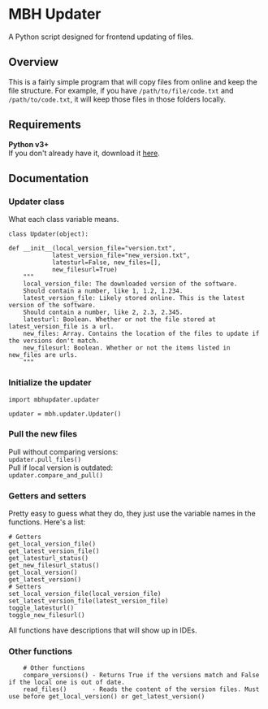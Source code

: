 # MBH Updater
A Python script designed for frontend updating of files.

## Overview
This is a fairly simple program that will copy files from online and keep the file structure. For example, if you have `/path/to/file/code.txt` and `/path/to/code.txt`, it will keep those files in those folders locally.

## Requirements
**Python v3+**  
If you don't already have it, download it [here](https://www.python.org/downloads/).

## Documentation
### Updater class
What each class variable means.

    class Updater(object):

    def __init__(local_version_file="version.txt",
                latest_version_file="new_version.txt",
                latesturl=False, new_files=[],
                new_filesurl=True)
        """
        local_version_file: The downloaded version of the software.
        Should contain a number, like 1, 1.2, 1.234.
        latest_version_file: Likely stored online. This is the latest version of the software.
        Should contain a number, like 2, 2.3, 2.345.
        latesturl: Boolean. Whether or not the file stored at latest_version_file is a url.
        new_files: Array. Contains the location of the files to update if the versions don't match.
        new_filesurl: Boolean. Whether or not the items listed in new_files are urls.
        """

### Initialize the updater
    import mbhupdater.updater

    updater = mbh.updater.Updater()

### Pull the new files
Pull without comparing versions:  
    `updater.pull_files()`  
Pull if local version is outdated:  
    `updater.compare_and_pull()`  

### Getters and setters
Pretty easy to guess what they do, they just use the variable names in the functions. Here's a list:

    # Getters
    get_local_version_file()
    get_latest_version_file()
    get_latesturl_status()
    get_new_filesurl_status()
    get_local_version()
    get_latest_version()
    # Setters
    set_local_version_file(local_version_file)
    set_latest_version_file(latest_version_file)
    toggle_latesturl()
    toggle_new_filesurl()
All functions have descriptions that will show up in IDEs.

### Other functions
        # Other functions
        compare_versions() - Returns True if the versions match and False if the local one is out of date.
        read_files()       - Reads the content of the version files. Must use before get_local_version() or get_latest_version()